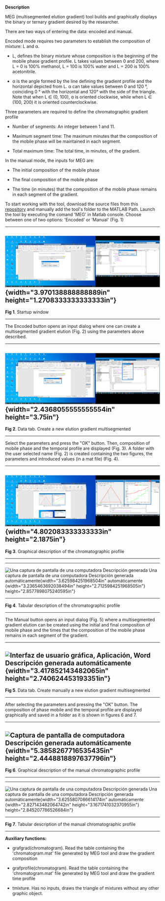 **Description**

MEG (multisegmented elution gradient) tool builds and graphically
displays the binary or ternary gradient desired by the researcher.

There are two ways of entering the data: encoded and manual.

Encoded mode requires two parameters to establish the composition of
mixture: L and α.

-   L, defines the binary mixture whose composition is the beginning of
    the mobile phase gradient profile. L takes values ​​between 0 and
    200, where L = 0 is 100% methanol, L = 100 is 100% water and L = 200
    is 100% acetonitrile.

-   α is the angle formed by the line defining the gradient profile and
    the horizontal depicted from L. α can take values ​​between 0 and 120
    °, coinciding 0 ° with the horizontal and 120° with the side of the
    triangle. Note that when L ∈ (0, 100), α is oriented clockwise,
    while when L ∈ (100, 200) it is oriented counterclockwise.

Three parameters are required to define the chromatographic gradient
profile

-   Number of segments: An integer between 1 and 11.

-   Maximum segment time: The maximum minutes that the composition of
    the mobile phase will be maintained in each segment.

-   Total maximum time: The total time, in minutes, of the gradient.

In the manual mode, the inputs for MEG are:

-   The initial composition of the mobile phase

-   The final composition of the mobile phase

-   The time (in minutes) that the composition of the mobile phase
    remains in each segment of the gradient.

To start working with the tool, download the source files from this
[repository](https://github.com/lsarabiapeinador/MEG) and manually add
the tool's folder to the MATLAB Path. Launch the tool by executing the
comand 'MEG' in Matlab console. Choose between one of two options:
'Encoded' or 'Manual' (Fig. 1)

  -----------------------------------------------------------------------
  ![](./img/media/image1.png){width="3.970138888888889in"
  height="1.2708333333333333in"}
  -----------------------------------------------------------------------
  **Fig 1**. Startup window

  -----------------------------------------------------------------------

The Encoded button opens an input dialog where one can create a
multisegmented gradient elution (Fig. 2) using the parameters above
described.

  -----------------------------------------------------------------------
  ![](./img/media/image2.png){width="2.4368055555555554in"
  height="3.75in"}
  -----------------------------------------------------------------------
  **Fig 2**. Data tab. Create a new elution gradient multisegmented

  -----------------------------------------------------------------------

Select the parameters and press the "OK" button. Then, composition of
mobile phase and the temporal profile are displayed (Fig. 3). A folder
with the user selected name (Fig. 2) is created containing the two
figures, the parameters and introduced values (in a mat file) (Fig. 4).

  -----------------------------------------------------------------------
  ![](./img/media/image3.png){width="4.802083333333333in"
  height="2.1875in"}
  -----------------------------------------------------------------------
  **Fig 3**. Graphical description of the chromatographic profile

  -----------------------------------------------------------------------

  ----------------------------------------------------------------------------------------------------------------------------------------------
  ![Una captura de pantalla de una computadora Descripción generada      ![Una captura de pantalla de una computadora Descripción generada
  automáticamente](./img/media/image4.png){width="3.625984251968504in"   automáticamente](./img/media/image5.png){width="3.2365463692038494in"
  height="2.7125984251968505in"}                                         height="2.8577898075240595in"}
  ---------------------------------------------------------------------- -----------------------------------------------------------------------
  **Fig 4**. Tabular description of the chromatographic profile          

  ----------------------------------------------------------------------------------------------------------------------------------------------

The Manual button opens an input dialog (Fig. 5) where a multisegmented
gradient elution can be created using the initial and final composition
of mobile phase and the times that the composition of the mobile phase
remains in each segment of the gradient.

  -----------------------------------------------------------------------
  ![Interfaz de usuario gráfica, Aplicación, Word Descripción generada
  automáticamente](./img/media/image6.png){width="3.417852143482065in"
  height="2.740624453193351in"}
  -----------------------------------------------------------------------
  **Fig 5**. Data tab. Create manually a new elution gradient
  multisegmented

  -----------------------------------------------------------------------

After selecting the parameters and pressing the "OK" button. The
composition of phase mobile and the temporal profile are displayed
graphically and saved in a folder as it is shown in figures 6 and 7.

  -----------------------------------------------------------------------
  ![Captura de pantalla de computadora Descripción generada
  automáticamente](./img/media/image7.png){width="5.3858267716535435in"
  height="2.4448818897637796in"}
  -----------------------------------------------------------------------
  **Fig 6**. Graphical description of the manual chromatographic profile

  -----------------------------------------------------------------------

  ----------------------------------------------------------------------------------------------------------------------------------------------
  ![Una captura de pantalla de una computadora Descripción generada       ![Una captura de pantalla de una computadora Descripción generada
  automáticamente](./img/media/image8.png){width="3.6255807086614174in"   automáticamente](./img/media/image9.png){width="2.827143482064742in"
  height="3.1671741032370955in"}                                          height="2.845207786526684in"}
  ----------------------------------------------------------------------- ----------------------------------------------------------------------
  **Fig 7**. Tabular description of the manual chromatographic profile    

  ----------------------------------------------------------------------------------------------------------------------------------------------

**Auxiliary functions:**

-   grafgrad(chromatogram). Read the table containing the
    \'chromatogram.mat\' file generated by MEG tool and draw the
    gradient composition

-   grafprofile(chromatogram). Read the table containing the
    \'chromatogram.mat\' file generated by MEG tool and draw the
    gradient time profile

-   tmixture. Has no inputs, draws the triangle of mixtures without any
    other graphic object.
